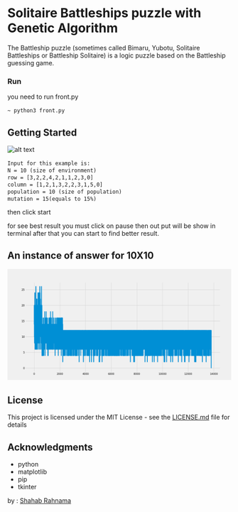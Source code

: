 # Solitaire Battleships puzzle with Genetic Algorithm

The Battleship puzzle (sometimes called Bimaru, Yubotu, Solitaire Battleships or Battleship Solitaire) is a logic puzzle based on the Battleship guessing game.



### Run
you need to run front.py 
```
~ python3 front.py
```
## Getting Started
![alt text](https://upload.wikimedia.org/wikipedia/commons/thumb/4/4d/Solved_Solitaire_Battleships.svg/450px-Solved_Solitaire_Battleships.svg.png)

	Input for this example is:
	N = 10 (size of environment)
	row = [3,2,2,4,2,1,1,2,3,0]
	column = [1,2,1,3,2,2,3,1,5,0]
	population = 10 (size of population)
	mutation = 15(equals to 15%)

then click start

for see best result you must click on pause then out put will be show in terminal after that you can start to find better result.

## An instance of answer for 10X10 
![alt_text](https://github.com/srahnama/battleShipPuzzle/blob/master/10x10.png)

## License

This project is licensed under the MIT License - see the [LICENSE.md](LICENSE.md) file for details

## Acknowledgments

* python
* matplotlib
* pip
* tkinter

by : [Shahab Rahnama](http://srahnama.ir/)
